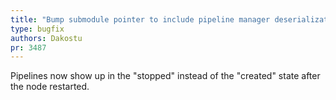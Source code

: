 ```yaml
---
title: "Bump submodule pointer to include pipeline manager deserialization update"
type: bugfix
authors: Dakostu
pr: 3487
---
```


Pipelines now show up in the "stopped" instead of the "created" state after the
node restarted.
